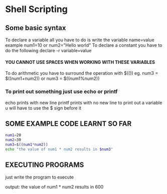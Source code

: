# Shell Scripting
## Some basic syntax
To declare a variable all you have to do is write the variable name=value example
num1=10 or num2="Hello world"
To declare a constant you have to do the following
declare -r variable=value
#### YOU CANNOT USE SPACES WHEN WORKING WITH THESE VARIABLES

To do arithmetic you have to surround the operation with $(()) eg.
num3 = $((num1+num2)) or
num3 = $((num1%num2))

### To print out something just use echo or printf
echo prints with new line
printf prints with no new line
to print out a variable u will have to use the $ sign before it

## SOME EXAMPLE CODE LEARNT SO FAR
```sh
num1=20
num2=30
num3=$((num1*num2))
echo "the value of num1 * num2 results in $num3"
```
## EXECUTING PROGRAMS
just write the program to execute

output: the value of num1 * num2 results in 600
